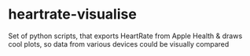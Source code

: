 # heartrate-visualise
Set of python scripts, that exports HeartRate from Apple Health &amp; draws cool plots, so data from various devices could be visually compared
